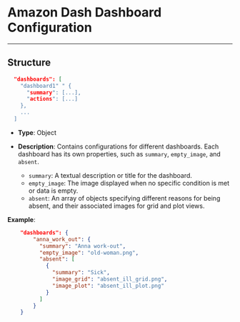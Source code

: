 # Amazon Dash Dashboard Configuration
---

## Structure

```json
  "dashboards": [
    "dashboard1" " {
      "summary": [...],
      "actions": [...]
    },
    ...
  ]
```

- **Type**: Object
- **Description**: Contains configurations for different dashboards.
Each dashboard has its own properties, such as `summary`, `empty_image`, and `absent`.

    - `summary`: A textual description or title for the dashboard.
    - `empty_image`: The image displayed when no specific condition is met or data is empty.
    - `absent`: An array of objects specifying different reasons for being absent, and their associated images for grid and plot views.

**Example**:

```json
    "dashboards": {
        "anna_work_out": {
          "summary": "Anna work-out",
          "empty_image": "old-woman.png",
          "absent": [
            {
              "summary": "Sick",
              "image_grid": "absent_ill_grid.png",
              "image_plot": "absent_ill_plot.png"
            }
          ]
        }
    }
```
